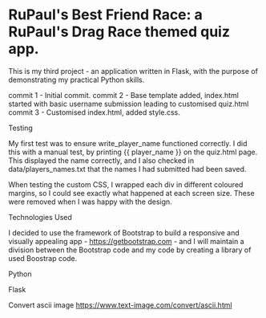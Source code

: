 # RuPaul's Best Friend Race: a RuPaul's Drag Race themed quiz app.

This is my third project - an application written in Flask, with the purpose of 
demonstrating my practical Python skills.

commit 1 - Initial commit.
commit 2 - Base template added, index.html started with basic username 
            submission leading to customised quiz.html
commit 3 - Customised index.html, added style.css.



Testing

My first test was to ensure write_player_name functioned correctly. I did this 
with a manual test, by printing {{ player_name }} on the quiz.html page. This
displayed the name correctly, and I also checked in data/players_names.txt that
the names I had submitted had been saved.

When testing the custom CSS, I wrapped each div in different coloured margins,
so I could see exactly what happened at each screen size. These were removed
when I was happy with the design.



Technologies Used

I decided to use the framework of Bootstrap to build a responsive and visually
appealing app - https://getbootstrap.com - and I will maintain a division
between the Bootstrap code and my code by creating a library of used Boostrap
code.

Python

Flask

Convert ascii image https://www.text-image.com/convert/ascii.html